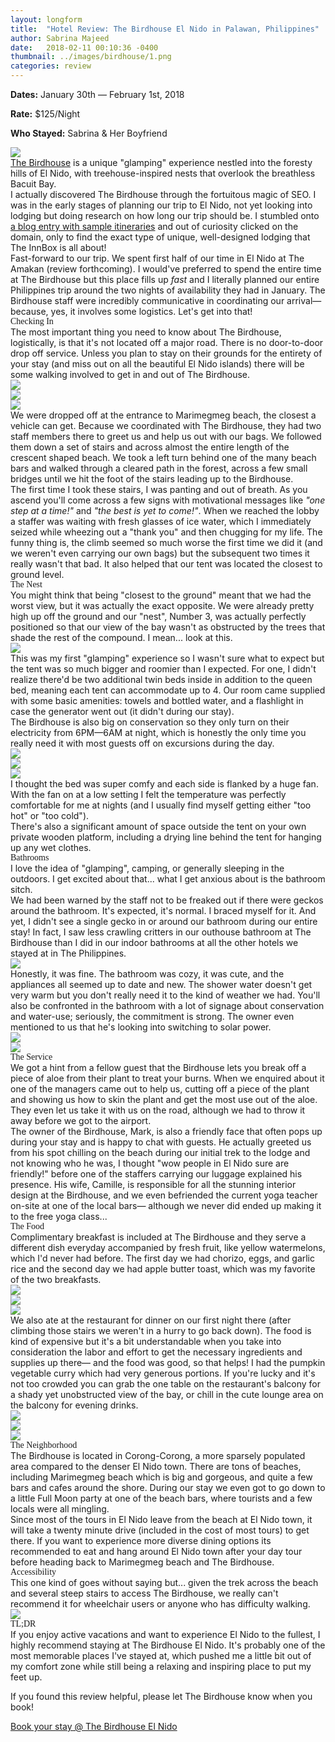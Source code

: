```yaml
---
layout: longform
title:  "Hotel Review: The Birdhouse El Nido in Palawan, Philippines"
author: Sabrina Majeed
date:   2018-02-11 00:10:36 -0400
thumbnail: ../images/birdhouse/1.png
categories: review
---
```


<div style="max-width: 650px; margin: auto;">
<p class="f7 di mr4"><b>Dates:</b> January 30th — February 1st, 2018</p>
<p class="f7 di mr4"><b>Rate:</b> $125/Night</p>
<p class="f7 di"><b>Who Stayed:</b> Sabrina & Her Boyfriend</p>
</div>

<img class="mt4-ns mt3 mb4-ns mb3" src="/images/birdhouse/1.png">

<p class="pb4 f4" style="max-width: 650px; margin: auto;">
<a href="http://www.thebirdhouseelnido.com" target="new">The Birdhouse</a> is a unique "glamping" experience nestled into the foresty hills of El Nido, with treehouse-inspired nests that overlook the breathless Bacuit Bay.</p>

<p class="pb3" style="max-width: 650px; margin: auto;">
I actually discovered The Birdhouse through the fortuitous magic of SEO. I was in the early stages of planning our trip to El Nido, not yet looking into lodging but doing research on how long our trip should be. I stumbled onto <a href="http://www.thebirdhouseelnido.com/how-many-days-should-i-stay-in-el-nido/" target="new">a blog entry with sample itineraries</a> and out of curiosity clicked on the domain, only to find the exact type of unique, well-designed lodging that The InnBox is all about!</p>

<p class="pb4-ns pb3" style="max-width: 650px; margin: auto;">
Fast-forward to our trip. We spent first half of our time in El Nido at The Amakan (review forthcoming). I would've preferred to spend the entire time at The Birdhouse but this place fills up <i>fast</i> and I literally planned our entire Philippines trip around the two nights of availability they had in January. The Birdhouse staff were incredibly communicative in coordinating our arrival— because, yes, it involves some logistics. Let's get into that!</P>

<p class="f3 pb2" style="max-width: 650px; margin: auto; font-family: 'Gilroy-ExtraBold';">Checking In</p>

<p class="pb4-ns pb3" style="max-width: 650px; margin: auto;">
The most important thing you need to know about The Birdhouse, logistically, is that it's not located off a major road. There is no door-to-door drop off service. Unless you plan to stay on their grounds for the entirety of your stay (and miss out on all the beautiful El Nido islands) there will be some walking involved to get in and out of The Birdhouse.</p>

<div class="fl w-100 mb1 mb2-ns">
<img src="../images/birdhouse/2.png">
</div>
<div class="fl w-100 w-50-ns pr1-ns mb1 mb0-ns">
<img src="../images/birdhouse/3.png">
</div>
<div class="fl w-100 w-50-ns pl1-ns mb3 mb4-ns">
<img src="../images/birdhouse/4.png">
</div>

<p class="pb3" style="max-width: 650px; margin: auto;">
We were dropped off at the entrance to Marimegmeg beach, the closest a vehicle can get. Because we coordinated with The Birdhouse, they had two staff members there to greet us and help us out with our bags. We followed them down a set of stairs and across almost the entire length of the crescent shaped beach. We took a left turn behind one of the many beach bars and walked through a cleared path in the forest, across a few small bridges until we hit the foot of the stairs leading up to the Birdhouse.</p>

<p class="pb4-ns pb3" style="max-width: 650px; margin: auto;">
The first time I took these stairs, I was panting and out of breath. As you ascend you'll come across a few signs with motivational messages like <i>"one step at a time!"</i> and <i>"the best is yet to come!"</i>. When we reached the lobby a staffer was waiting with fresh glasses of ice water, which I immediately seized while wheezing out a "thank you" and then chugging for my life. The funny thing is, the climb seemed so much worse the first time we did it (and we weren't even carrying our own bags) but the subsequent two times it really wasn't that bad. It also helped that our tent was located the closest to ground level.</p>

<p class="f3 pb2" style="max-width: 650px; margin: auto; font-family: 'Gilroy-ExtraBold';">The Nest</p>

<p class="pb4-ns pb3" style="max-width: 650px; margin: auto;">
You might think that being "closest to the ground" meant that we had the worst view, but it was actually the exact opposite. We were already pretty high up off the ground and our "nest", Number 3, was actually perfectly positioned so that our view of the bay wasn't as obstructed by the trees that shade the rest of the compound. I mean... look at this.</p>

<div class="fl w-100 mb3 mb4-ns">
<img src="../images/birdhouse/6.png">
</div>

<p class="pb3" style="max-width: 650px; margin: auto;">
This was my first "glamping" experience so I wasn't sure what to expect but the tent was so much bigger and roomier than I expected. For one, I didn't realize there'd be two additional twin beds inside in addition to the queen bed, meaning each tent can accommodate up to 4. Our room came supplied with some basic amenities: towels and bottled water, and a flashlight in case the generator went out (it didn't during our stay).</p>

<p class="pb4-ns pb3" style="max-width: 650px; margin: auto;">
The Birdhouse is also big on conservation so they only turn on their electricity from 6PM—6AM at night, which is honestly the only time you really need it with most guests off on excursions during the day.</p>

<div class="fl w-100 mb1 mb2-ns">
<img src="../images/birdhouse/7.png">
</div>
<div class="fl w-100 w-50-ns pr1-ns mb1 mb0-ns">
<img src="../images/birdhouse/8.png">
</div>
<div class="fl w-100 w-50-ns pl1-ns mb3 mb4-ns">
<img src="../images/birdhouse/9.png">
</div>

<p class="pb3" style="max-width: 650px; margin: auto;">
I thought the bed was super comfy and each side is flanked by a huge fan. With the fan on at a low setting I felt the temperature was perfectly comfortable for me at nights (and I usually find myself getting either "too hot" or "too cold").</p>

<p class="pb4-ns pb3" style="max-width: 650px; margin: auto;">
There's also a significant amount of space outside the tent on your own private wooden platform, including a drying line behind the tent for hanging up any wet clothes.</p>

<p class="f3 pb2" style="max-width: 650px; margin: auto; font-family: 'Gilroy-ExtraBold';"> Bathrooms</p>

<p class="pb3" style="max-width: 650px; margin: auto;">I love the idea of "glamping", camping, or generally sleeping in the outdoors. I get excited about that... what I get anxious about is the bathroom sitch.</p>

<p class="pb4-ns pb3" style="max-width: 650px; margin: auto;">
We had been warned by the staff not to be freaked out if there were geckos around the bathroom. It's expected, it's normal. I braced myself for it. And yet, I didn't see a single gecko in or around our bathroom during our entire stay! In fact, I saw less crawling critters in our outhouse bathroom at The Birdhouse than I did in our indoor bathrooms at all the other hotels we stayed at in The Philippines.</p>

<div class="fl w-100 mb3 mb4-ns">
<img src="../images/birdhouse/10.png">
</div>

<p class="pb4-ns pb3" style="max-width: 650px; margin: auto;">Honestly, it was fine. The bathroom was cozy, it was cute, and the appliances all seemed up to date and new. The shower water doesn't get very warm but you don't really need it to the kind of weather we had. You'll also be confronted in the bathroom with a lot of signage about conservation and water-use; seriously, the commitment is strong. The owner even mentioned to us that he's looking into switching to solar power.</p>

<div class="fl w-100 w-50-ns pr1-ns mb1 mb0-ns">
<img src="../images/birdhouse/11.png">
</div>
<div class="fl w-100 w-50-ns pl1-ns mb3 mb4-ns">
<img src="../images/birdhouse/12.png">
</div>

<p class="f3 pb2" style="max-width: 650px; margin: auto; font-family: 'Gilroy-ExtraBold';">The Service</p>

<p class="pb3" style="max-width: 650px; margin: auto;">We got a hint from a fellow guest that the Birdhouse lets you break off a piece of aloe from their plant to treat your burns. When we enquired about it one of the managers came out to help us, cutting off a piece of the plant and showing us how to skin the plant and get the most use out of the aloe. They even let us take it with us on the road, although we had to throw it away before we got to the airport.</p>


<p class="pb4-ns pb3" style="max-width: 650px; margin: auto;">The owner of the Birdhouse, Mark, is also a friendly face that often pops up during your stay and is happy to chat with guests. He actually greeted us from his spot chilling on the beach during our initial trek to the lodge and not knowing who he was, I thought "wow people in El Nido sure are friendly!" before one of the staffers carrying our luggage explained his presence. His wife, Camille, is responsible for all the stunning interior design at the Birdhouse, and we even befriended the current yoga teacher on-site at one of the local bars— although we never did ended up making it to the free yoga class...</p>


<p class="f3 pb2" style="max-width: 650px; margin: auto; font-family: 'Gilroy-ExtraBold';">The Food</p>

<p class="pb4-ns pb3" style="max-width: 650px; margin: auto;">Complimentary breakfast is included at The Birdhouse and they serve a different dish everyday accompanied by fresh fruit, like yellow watermelons, which I'd never had before. The first day we had chorizo, eggs, and garlic rice and the second day we had apple butter toast, which was my favorite of the two breakfasts.</p>

<div class="fl w-100 w-50-ns pr1-ns mb1 mb2-ns">
<img src="../images/birdhouse/13.png">
</div>
<div class="fl w-100 w-50-ns pl1-ns mb1 mb2-ns">
<img src="../images/birdhouse/15.png">
</div>
<div class="fl w-100 mb3 mb4-ns">
<img src="../images/birdhouse/14.png">
</div>

<p class="pb4-ns pb3" style="max-width: 650px; margin: auto;">
We also ate at the restaurant for dinner on our first night there (after climbing those stairs we weren't in a hurry to go back down). The food is kind of expensive but it's a bit understandable when you take into consideration the labor and effort to get the necessary ingredients and supplies up there— and the food was good, so that helps! I had the pumpkin vegetable curry which had very generous portions. If you're lucky and it's not too crowded you can grab the one table on the restaurant's balcony for a shady yet unobstructed view of the bay, or chill in the cute lounge area on the balcony for evening drinks.</p>

<div class="fl w-100 mb1 mb2-ns">
<img src="../images/birdhouse/16.png">
</div>
<div class="fl w-100 w-50-ns pr1-ns mb1 mb0-ns">
<img src="../images/birdhouse/17.png">
</div>
<div class="fl w-100 w-50-ns pl1-ns mb3 mb4-ns">
<img src="../images/birdhouse/18.png">
</div>

<p class="f3 pb2" style="max-width: 650px; margin: auto; font-family: 'Gilroy-ExtraBold';">The Neighborhood</p>

<p class="pb3" style="max-width: 650px; margin: auto;">
The Birdhouse is located in Corong-Corong, a more sparsely populated area compared to the denser El Nido town. There are tons of beaches, including Marimegmeg beach which is big and gorgeous, and quite a few bars and cafes around the shore. During our stay we even got to go down to a little Full Moon party at one of the beach bars, where tourists and a few locals were all mingling.
</p>

<p class="pb4" style="max-width: 650px; margin: auto;">
Since most of the tours in El Nido leave from the beach at El Nido town, it will take a twenty minute drive (included in the cost of most tours) to get there. If you want to experience more diverse dining options its recommended to eat and hang around El Nido town after your day tour before heading back to Marimegmeg beach and The Birdhouse.</p>

<p class="f3 pb2" style="max-width: 650px; margin: auto; font-family: 'Gilroy-ExtraBold';">Accessibility</p>

<p class="pb4" style="max-width: 650px; margin: auto;">
This one kind of goes without saying but... given the trek across the beach and several steep stairs to access The Birdhouse, we really can't recommend it for wheelchair users or anyone who has difficulty walking.
</p>

<div class="fl w-100 mb3 mb4-ns">
<img src="../images/birdhouse/5.png">
</div>
<p class="f3 pb2" style="max-width: 650px; margin: auto; font-family: 'Gilroy-ExtraBold';">TL;DR</p>

<p class="pb4" style="max-width: 650px; margin: auto;">
If you enjoy active vacations and want to experience El Nido to the fullest, I highly recommend staying at The Birdhouse El Nido. It's probably one of the most memorable places I've stayed at, which pushed me a little bit out of my comfort zone while still being a relaxing and inspiring place to put my feet up.
</p>

<div class="tc tl-ns" style="max-width: 650px; margin: auto;">
<p class="lh-copy">If you found this review helpful, please let The Birdhouse know when you book!</p>
<a target="_blank" class="f5 link ba bw1 ph3 pv2 mb2 dib orange" href="http://www.thebirdhouseelnido.com/
">Book your stay @ The Birdhouse El Nido</a>
</div>
